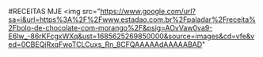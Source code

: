 #RECEITAS MJE
<img src="https://www.google.com/url?sa=i&url=https%3A%2F%2Fwww.estadao.com.br%2Fpaladar%2Freceita%2Fbolo-de-chocolate-com-morango%2F&psig=AOvVaw0va9-E6lw_-86rKFcgxWXq&ust=1685625269850000&source=images&cd=vfe&ved=0CBEQjRxqFwoTCLCuxs_Rn_8CFQAAAAAdAAAAABAD"
